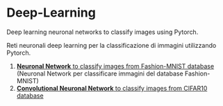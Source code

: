 # Deep-Learning
Deep learning neuronal networks to classify images using Pytorch.

Reti neuronali deep learning per la classificazione di immagini utilizzando Pytorch.

1. [**Neuronal Network** to classify images from Fashion-MNIST database](../master/Fashion-MNIST%20classification.ipynb) 
   (Neuronal Network per classificare immagini del database Fashion-MNIST)
2. [**Convolutional Neuronal Network** to classify images from CIFAR10 database](../master/)
